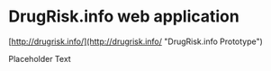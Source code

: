 # DrugRisk.info web application
[http://drugrisk.info/](http://drugrisk.info/ "DrugRisk.info Prototype")

Placeholder Text
